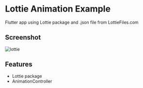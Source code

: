 # Lottie Animation Example

Flutter app using Lottie package and .json file from LottieFiles.com

## Screenshot
![lottie](https://github.com/merihcavdar/dope_animations/assets/84540989/da178c2e-20e3-4250-b78a-07e68fe5fea9)

## Features
- Lottie package
- AnimationController
